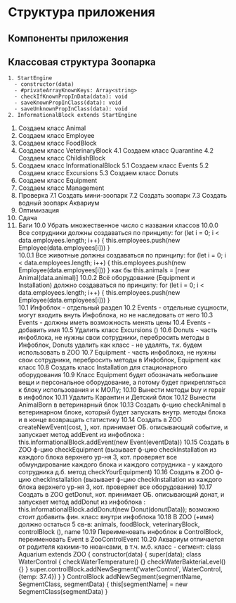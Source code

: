 # Структура приложения
## Компоненты приложения
## Классовая структура Зоопарка
    1. StartEngine
      - constructor(data)
      - #privateArrayKnownKeys: Array<string>
      - checkIfKnownPropInData(data): void
      - saveKnownPropInClass(data): void
      - saveUnknownPropInClass(data): void
    2. InformationalBlock extends StartEngine 
    
  
1. Создаем класс Animal
2. Создаем класс Employee
3. Создаем класс FoodBlock
4. Создаем класс VeterinaryBlock
   4.1 Создаем класс Quarantine
   4.2 Создаем класс ChildishBlock
5. Создаем класс InformationalBlock
   5.1 Создаем класс Events
   5.2 Создаем класс Excursions
   5.3 Создаем класс Donuts
6. Создаем класс Equipment
7. Создаем класс Management
7. Проверка
   7.1 Создать мини-зоопарк 
   7.2 Создать зоопарк
   7.3 Создать водный зоопарк Аквариум
8. Оптимизация
9. Сдача
10. Баги
   10.0 Убрать множественное число с названии классов
       10.0.0 Все сотрудники должны создаваться по принципу:
             for (let i = 0; i < data.employees.length; i++) {
                this.employees.push(new Employee(data.employees[i]))
             }  
       10.0.1 Все животные должны создаваться по принципу:
             for (let i = 0; i < data.employees.length; i++) {
                this.employees.push(new Employee(data.employees[i]))
             }  как бы this.animals = [new Animal(data.animal)]
       10.0.2 Всё оборудование (Equipment и Installation) должно создаваться по принципу:
             for (let i = 0; i < data.employees.length; i++) {
                this.employees.push(new Employee(data.employees[i]))
             }  
   10.1 Инфоблок - отдельный раздел
   10.2 Events - отдельные сущности, могут входить внуть Инфоблока, но не наследовать от него
   10.3 Events - должны иметь возможность менять цены
   10.4 Events - добавить имя
   10.5 Удалить класс Excursions ()
   10.6 Donuts - часть инфоблока, не нужны свои сотрудники, перебросить методы в Инфоблок, Donuts удалить как класс - не удалять, т.к. будем использовать в ZOO
   10.7 Equipment - часть инфоблока, не нужны свои сотрудники, перебросить методы в Инфоблок, Equipment как класс
   10.8 Создать класс Installation для стационарного оборудования 
   10.9 Класс Equipment будет обозначать небольшие вещи и персональное оборудование, а потому будет 
   прикрепляться к блоку использования и к МОЛу;
   10.10 Вынести методы buy и repair в инфоблок
   10.11 Удалить Карантин и Детский блок
   10.12 Вынести AnimalBorn в ветеринарный блок
   10.13 Создать ф-цию checkAnimal в ветеринарном блоке, который будет запускать внутр. методы блока и в конце возвращать статистику
   10.14 Создать в ZOO createNewEvent(cost, ), кот. принимает ОБ. описывающий событие, и запускает метод addEvent из инфоблока : this.informationalBlock.addEvent(new Event(eventData))
   10.15 Создать в ZOO ф-цию checkEquipment (вызывает ф-цию checkInstallation из каждого блока верхнего ур-ня 3, кот. проверяет все обмундирование каждого блока и каждого сотрудника - у каждого сотрудника д.б. метод checkYourEquipment) 
   10.16 Создать в ZOO ф-цию checkInstallation (вызывает ф-цию checkInstallation из каждого блока верхнего ур-ня 3, кот. проверяет все оборудование) 
   10.17 Создать в ZOO getDonut, кот. принимает ОБ. описывающий донат, и запускает метод addDonut из инфоблока : this.informationalBlock.addDonut(new Donut(donutData)); возможно стоит добавить фин. класс внутри инфоблока
   10.18 В ZOO (+имя) должно остаться 5 св-в: animals, foodBlock, veterinaryBlock, controlBlock (), name
   10.19 Переименовать инфоблок в ControlBlock, переименовать Event в ZooControlEvent
   10.20 Аквариум отличается от родителя какими-то нюансами, в т.ч. м.б. класс - сегмент:
            class Aquarium extends ZOO {
            constructor(data) {
              super(data);
              class WaterControl {
                checkWaterTemperature() {}
                checkWaterBakteriaLevel() {}
              }
              super.controlBlock.addNewSegment('waterControl', WaterControl, {temp: 37.4})
            }
            }
            ControlBlock
            addNewSegment(segmentName, SegmentClass, segmentData) {
              this[segmentName] = new SegmentClass(segmentData)
            }